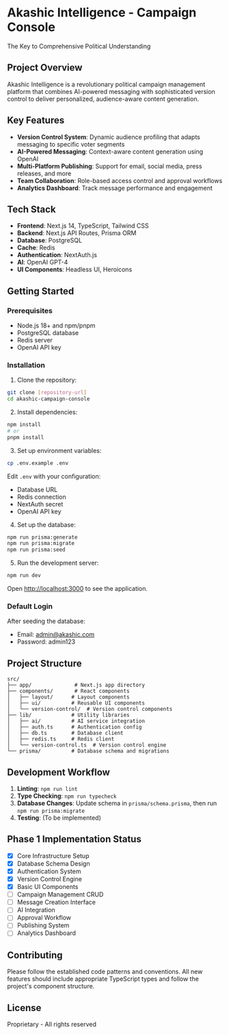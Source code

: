 # Akashic Intelligence - Campaign Console

The Key to Comprehensive Political Understanding

## Project Overview

Akashic Intelligence is a revolutionary political campaign management platform that combines AI-powered messaging with sophisticated version control to deliver personalized, audience-aware content generation.

## Key Features

- **Version Control System**: Dynamic audience profiling that adapts messaging to specific voter segments
- **AI-Powered Messaging**: Context-aware content generation using OpenAI
- **Multi-Platform Publishing**: Support for email, social media, press releases, and more
- **Team Collaboration**: Role-based access control and approval workflows
- **Analytics Dashboard**: Track message performance and engagement

## Tech Stack

- **Frontend**: Next.js 14, TypeScript, Tailwind CSS
- **Backend**: Next.js API Routes, Prisma ORM
- **Database**: PostgreSQL
- **Cache**: Redis
- **Authentication**: NextAuth.js
- **AI**: OpenAI GPT-4
- **UI Components**: Headless UI, Heroicons

## Getting Started

### Prerequisites

- Node.js 18+ and npm/pnpm
- PostgreSQL database
- Redis server
- OpenAI API key

### Installation

1. Clone the repository:
```bash
git clone [repository-url]
cd akashic-campaign-console
```

2. Install dependencies:
```bash
npm install
# or
pnpm install
```

3. Set up environment variables:
```bash
cp .env.example .env
```

Edit `.env` with your configuration:
- Database URL
- Redis connection
- NextAuth secret
- OpenAI API key

4. Set up the database:
```bash
npm run prisma:generate
npm run prisma:migrate
npm run prisma:seed
```

5. Run the development server:
```bash
npm run dev
```

Open [http://localhost:3000](http://localhost:3000) to see the application.

### Default Login

After seeding the database:
- Email: admin@akashic.com
- Password: admin123

## Project Structure

```
src/
├── app/              # Next.js app directory
├── components/       # React components
│   ├── layout/      # Layout components
│   ├── ui/          # Reusable UI components
│   └── version-control/  # Version control components
├── lib/             # Utility libraries
│   ├── ai/          # AI service integration
│   ├── auth.ts      # Authentication config
│   ├── db.ts        # Database client
│   ├── redis.ts     # Redis client
│   └── version-control.ts  # Version control engine
└── prisma/          # Database schema and migrations
```

## Development Workflow

1. **Linting**: `npm run lint`
2. **Type Checking**: `npm run typecheck`
3. **Database Changes**: Update schema in `prisma/schema.prisma`, then run `npm run prisma:migrate`
4. **Testing**: (To be implemented)

## Phase 1 Implementation Status

- [x] Core Infrastructure Setup
- [x] Database Schema Design
- [x] Authentication System
- [x] Version Control Engine
- [x] Basic UI Components
- [ ] Campaign Management CRUD
- [ ] Message Creation Interface
- [ ] AI Integration
- [ ] Approval Workflow
- [ ] Publishing System
- [ ] Analytics Dashboard

## Contributing

Please follow the established code patterns and conventions. All new features should include appropriate TypeScript types and follow the project's component structure.

## License

Proprietary - All rights reserved